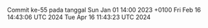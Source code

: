 Commit ke-55 pada tanggal Sun Jan 01 14:00 2023 +0100
Fri Feb 16 14:43:06 UTC 2024
Tue Apr 16 11:43:23 UTC 2024
